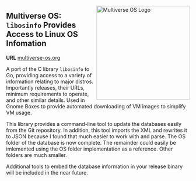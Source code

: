[<img src="https://avatars2.githubusercontent.com/u/24763891?s=400&u=c1150e7da5667f47159d433d8e49dad99a364f5f&v=4"  width="256px" height="256px" align="right" alt="Multiverse OS Logo">](https://github.com/multiverse-os)

## Multiverse OS: `libosinfo` Provides Access to Linux OS Infomation
**URL** [multiverse-os.org](https://multiverse-os.org)


A port of the C library `libosinfo` to Go, providing access to a variety of
information relating to major distros. Importantly releases, their URLs, minimum
requirements to operate, and other similar details. Used in Gnome Boxes to
provide automated downloading of VM images to simplify VM usage. 

This library provides a command-line tool to update the databases easily from
the Git repository. In addition, this tool imports the XML and rewrites it to
JSON because I found that much easier to work with and parse. The OS folder of
the database is now complete. The remainder could easily be imlemented using the
OS folder implementation as a reference. Other folders are much smaller. 

Additional tools to embed the database information in your release binary will
be included in the near future. 


